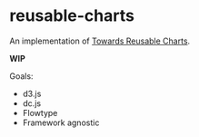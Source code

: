 # reusable-charts
An implementation of [Towards Reusable Charts](https://bost.ocks.org/mike/chart/).

__WIP__

Goals:
  * d3.js
  * dc.js
  * Flowtype
  * Framework agnostic
